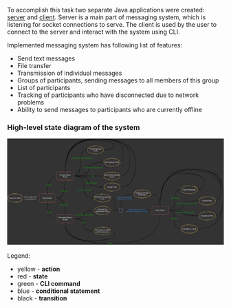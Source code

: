 To accomplish this task two separate Java applications were created: [server](../../src/main/java/edu/kpi/lab05/server/Main.java) and [client](../../src/main/java/edu/kpi/lab05/client/Main.java).
Server is a main part of messaging system, which is listening for socket connections to serve.
The client is used by the user to connect to the server and interact with the system using CLI.

Implemented messaging system has following list of features:
- Send text messages
- File transfer
- Transmission of individual messages
- Groups of participants, sending messages to all members of this group
- List of participants
- Tracking of participants who have disconnected due to network problems
- Ability to send messages to participants who are currently offline

### High-level state diagram of the system
![state-diagram](state-chart.png)

Legend:
- yellow - **action**
- red - **state**
- green - **CLI command**
- blue - **conditional statement**
- black - **transition**